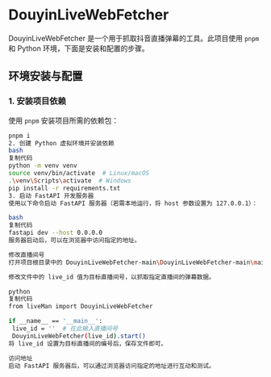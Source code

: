 # DouyinLiveWebFetcher

DouyinLiveWebFetcher 是一个用于抓取抖音直播弹幕的工具。此项目使用 `pnpm` 和 Python 环境，下面是安装和配置的步骤。

## 环境安装与配置

### 1. 安装项目依赖

使用 `pnpm` 安装项目所需的依赖包：
   ```bash
   pnpm i
2. 创建 Python 虚拟环境并安装依赖
bash
复制代码
python -m venv venv
source venv/bin/activate  # Linux/macOS
.\venv\Scripts\activate  # Windows
pip install -r requirements.txt
3. 启动 FastAPI 开发服务器
使用以下命令启动 FastAPI 服务器（若需本地运行，将 host 参数设置为 127.0.0.1）：

bash
复制代码
fastapi dev --host 0.0.0.0
服务器启动后，可以在浏览器中访问指定的地址。

修改直播间号
打开项目根目录中的 DouyinLiveWebFetcher-main\DouyinLiveWebFetcher-main\main.py 文件。

修改文件中的 live_id 值为目标直播间号，以抓取指定直播间的弹幕数据。

python
复制代码
from liveMan import DouyinLiveWebFetcher

if __name__ == '__main__':
    live_id = ''  # 在此输入直播间号
    DouyinLiveWebFetcher(live_id).start()
将 live_id 设置为目标直播间的编号后，保存文件即可。

访问地址
启动 FastAPI 服务器后，可以通过浏览器访问指定的地址进行互动和测试。

